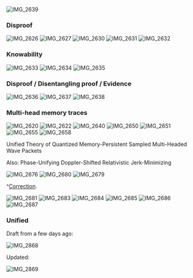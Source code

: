 ![IMG_2639](https://github.com/animal-tree/Writing-stuff-2/assets/142250284/021e2725-de4c-4bb8-8495-f223e9a674e4)

### Disproof

![IMG_2626](https://github.com/animal-tree/Writing-stuff-2/assets/142250284/e36b0ef2-3715-4b29-b291-6a9946ce38c3)
![IMG_2627](https://github.com/animal-tree/Writing-stuff-2/assets/142250284/27bd62fc-c31d-4322-b163-7f612d8db545)
![IMG_2630](https://github.com/animal-tree/Writing-stuff-2/assets/142250284/f44ce23d-29dd-49d2-854c-63b507d878b1)
![IMG_2631](https://github.com/animal-tree/Writing-stuff-2/assets/142250284/5b670c95-abb4-410a-b3b0-142badb53692)
![IMG_2632](https://github.com/animal-tree/Writing-stuff-2/assets/142250284/b84b9078-e610-4220-841d-155c7850d1bb)

### Knowability

![IMG_2633](https://github.com/animal-tree/Writing-stuff-2/assets/142250284/61a317f6-8d19-496e-ada0-d15c0a6d5047)
![IMG_2634](https://github.com/animal-tree/Writing-stuff-2/assets/142250284/1149845d-eb42-4464-b7f6-11357a4576ec)
![IMG_2635](https://github.com/animal-tree/Writing-stuff-2/assets/142250284/8cb4b280-df2c-4dbf-a054-07d59571d675)

### Disproof / Disentangling proof / Evidence

![IMG_2636](https://github.com/animal-tree/Writing-stuff-2/assets/142250284/2fde3853-0e39-4b6e-ac76-bc691cd189b6)
![IMG_2637](https://github.com/animal-tree/Writing-stuff-2/assets/142250284/038ce836-bafe-4b43-8750-8eeff0e9f86e)
![IMG_2638](https://github.com/animal-tree/Writing-stuff-2/assets/142250284/148c5a53-2594-4a23-805f-73e7bd896ae1)

### Multi-head memory traces

![IMG_2620](https://github.com/animal-tree/Writing-stuff-2/assets/142250284/77452d54-c324-41ee-ad10-fc41bd04e23f)
![IMG_2622](https://github.com/animal-tree/Writing-stuff-2/assets/142250284/c770c43a-3945-4ea9-8345-0a07414069df)
![IMG_2640](https://github.com/animal-tree/Writing-stuff-2/assets/142250284/f22d2517-7ed9-4340-8acd-51629d8738b3)
![IMG_2650](https://github.com/animal-tree/Writing-stuff-2/assets/142250284/89fe52db-ab0f-4473-9105-8cc52fef35b7)
![IMG_2651](https://github.com/animal-tree/Writing-stuff-2/assets/142250284/3422d336-bcb8-49c8-9b60-56a62de12b33)
![IMG_2655](https://github.com/animal-tree/Writing-stuff-2/assets/142250284/13d39714-eff4-4432-ab1c-32a6417ec5c7)
![IMG_2658](https://github.com/animal-tree/Writing-stuff-2/assets/142250284/8e944f08-8460-4ee6-8056-e09a2ef89166)

Unified Theory of Quantized Memory-Persistent Sampled Multi-Headed Wave Packets

Also: Phase-Unifying Doppler-Shifted Relativistic Jerk-Minimizing

![IMG_2676](https://github.com/animal-tree/Writing-stuff-2/assets/142250284/32ad4b1e-7bad-40b8-972d-d74db3644197)
![IMG_2680](https://github.com/animal-tree/Writing-stuff-2/assets/142250284/88867906-877d-474d-b28c-470c7a75e587)
![IMG_2679](https://github.com/animal-tree/Writing-stuff-2/assets/142250284/d33068d2-a23a-455b-87e1-550e3f44b473)

^[Correction](https://github.com/animal-tree/Writing-stuff-2/blob/main/Theories/What-is-Light.md).

![IMG_2681](https://github.com/animal-tree/Writing-stuff-2/assets/142250284/a350a3ac-4d18-43c8-a813-1303328cea82)
![IMG_2683](https://github.com/animal-tree/Writing-stuff-2/assets/142250284/94c0460e-30fe-4cfb-b647-595503b07969)
![IMG_2684](https://github.com/animal-tree/Writing-stuff-2/assets/142250284/569a915b-132d-459d-8dd2-8ede73429a4c)
![IMG_2685](https://github.com/animal-tree/Writing-stuff-2/assets/142250284/be80f46c-39be-494d-a287-1aec97a4eecf)
![IMG_2686](https://github.com/animal-tree/Writing-stuff-2/assets/142250284/e0f649fc-1e10-4b61-ae22-461ff04543eb)
![IMG_2687](https://github.com/animal-tree/Writing-stuff-2/assets/142250284/d5e39d94-b32e-4890-89db-9efeb7de7834)

### Unified

Draft from a few days ago:

![IMG_2868](https://github.com/animal-tree/Writing-stuff-2/assets/142250284/a7d83c19-507f-4812-b3f5-e38e1d614600)

Updated:

![IMG_2869](https://github.com/animal-tree/Writing-stuff-2/assets/142250284/1c9bd4a3-3616-492a-9a18-08c32d25b816)






